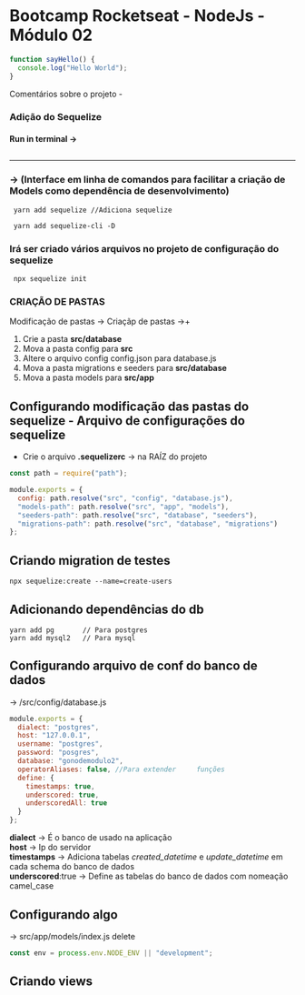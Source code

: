 # Bootcamp Rocketseat - NodeJs - Módulo 02

```js
function sayHello() {
  console.log("Hello World");
}
```

Comentários sobre o projeto -

### **Adição do Sequelize**

#### Run in terminal ->

##

---

### -> (Interface em linha de comandos para facilitar a criação de Models como dependência de desenvolvimento)

```
 yarn add sequelize //Adiciona sequelize

 yarn add sequelize-cli -D
```

### Irá ser criado vários arquivos no projeto de configuração do sequelize

```
 npx sequelize init
```

### **CRIAÇÃO DE PASTAS**

Modificação de pastas ->
Criaçãp de pastas ->+

1.  Crie a pasta **src/database**
2.  Mova a pasta config para **src**
3.  Altere o arquivo config config.json para database.js
4.  Mova a pasta migrations e seeders para **src/database**
5.  Mova a pasta models para **src/app**

## Configurando modificação das pastas do sequelize - Arquivo de configurações do sequelize

- Crie o arquivo
  **.sequelizerc** -> na RAÍZ do projeto

```js
const path = require("path");

module.exports = {
  config: path.resolve("src", "config", "database.js"),
  "models-path": path.resolve("src", "app", "models"),
  "seeders-path": path.resolve("src", "database", "seeders"),
  "migrations-path": path.resolve("src", "database", "migrations")
};
```

## Criando migration de testes

```
npx sequelize:create --name=create-users
```

## Adicionando dependências do db

```
yarn add pg       // Para postgres
yarn add mysql2   // Para mysql
```

## Configurando arquivo de conf do banco de dados

-> /src/config/database.js

```js
module.exports = {
  dialect: "postgres",
  host: "127.0.0.1",
  username: "postgres",
  password: "posgres",
  database: "gonodemodulo2",
  operatorAliases: false, //Para extender     funções
  define: {
    timestamps: true,
    underscored: true,
    underscoredAll: true
  }
};
```

**dialect** -> É o banco de usado na aplicação  
**host** -> Ip do servidor  
**timestamps** -> Adiciona tabelas _created_datetime_ e _update_datetime_ em cada schema do banco de dados  
**underscored**:true -> Define as tabelas do banco de dados com nomeação camel_case

## Configurando algo

-> src/app/models/index.js
delete

```js
const env = process.env.NODE_ENV || "development";
```

## Criando views

